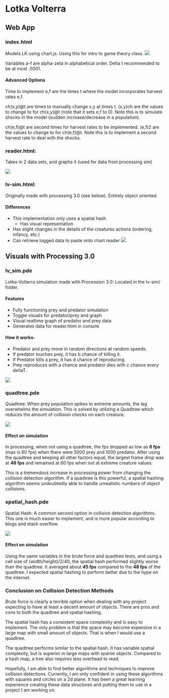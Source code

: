 # Lotka Volterra
## Web App
### index.html
Models LK using chart.js. Using this for intro to game theory class.
![](https://i.imgur.com/eRuyUSx.png)

Variables a-f are alpha-zeta in alphabetical order.
Delta t recommended to be at most .0001.

#### Advanced Options
Time to implement e,f are the times t where the model incorporates harvest rates e,f.

ch(x,y)@t are times to manually change x,y at times t.
(x,y)ch are the values to change to for ch(x,y)@t (note that it sets e,f to 0).
Note this is to simulate shocks in the model (sudden increase/decrease in a population).

ch(e,f)@t are second times for harvest rates to be implemented.
(e,f)2 are the values to change to for ch(e,f)@t.
Note this is to implement a second harvest rate to deal with the shocks.

### reader.html:
Takes in 2 data sets, and graphs it (used for data from processing sim)

![](https://i.imgur.com/h3lkb9C.png)

### lv-sim.html:
Originally made with processing 3.0 (see below).
Entirely object oriented.
#### Differences
- This implementation only uses a spatial hash
    - Has visual representation
- Has slight changes in the details of the creatures actions (ordering, infancy, etc.)
- Can retrieve logged data to paste onto chart reader
![](https://i.imgur.com/1POveXP.png)

## Visuals with Processing 3.0
### lv_sim.pde
Lotka-Volterra simulation made with Procession 3.0:
Located in the lv-sim/ folder.
#### Features
* Fully functioning prey and predator simulation
* Toggle visuals for predator/prey and graph
* Visual realtime graph of predator and prey data
* Generates data for reader.html in console

#### How it works-
* Predator and prey move in random directions at random speeds.
* If predator touches prey, it has b chance of killing it.
* If Predator kills a prey, it has d chance of reproducing.
* Prey reproduces with a chance and predator dies with c chance every deltaT.

![](https://i.imgur.com/oUM9atq.png)

### quadtree.pde
Quadtree:
When prey population spikes to extreme amounts, the lag overwhelms the simulation. This is
solved by utilizing a Quadtree which reduces the amount of collision checks on each creature.

![](https://i.imgur.com/O09sw3X.png)

#### Effect on simulation
In processing, when not using a quadtree, the fps dropped as low as **6 fps** (max is 60 fps)
when there were 5000 prey and 1000 predator.
After using the quadtree and keeping all other factors equal, the largest frame drop was at **48 fps**
and remained at 60 fps when not at extreme creature values.

This is a tremendous increase in processing power from changing the collision detection algorithm.
If a quadtree is this powerful, a spatial hashing algorithm seems undoubtedly able to handle unrealistic
numbers of object collisions.

### spatial_hash.pde
Spatial Hash:
A common second option in collision detection algorithms. This one is much easier to implement, and
is more popular according to blogs and stack overflow.

![](https://i.imgur.com/1nCeY99.png)

#### Effect on simulation
Using the same variables in the brute force and quadtree tests, and using a cell size of (width/height)/2/40,
the spatial hash performed slightly worse than the quadtree. It averaged about **45 fps** compared to the
**48 fps** of the quadtree. I expected spatial hashing to perform better due to the hype on the internet.

### Conclusion on Collision Detection Methods
Brute force is clearly a terrible option when dealing with any project expecting to have at least a decent
amount of objects. There are pros and cons to both the quadtree and spatial hashing.

The spatial hash has a consistent space complexity and is easy to implement. The only problem is that the
space may become expensive in a large map with small amount of objects. That is when I would use a quadtree.

The quadtree performs similar to the spatial hash. It has variable spatial complexity, but is superior in
large maps with sparse objects. Compared to a hash map, a tree also requires less overhead to read.

Hopefully, I am able to find better algorithms and techniques to improve collision detections. Currently, I
am only confident in using these algorithms with squares and circles on a 2d plane. It has been a great
learning experience creating these data structures and putting them to use in a project I am working on.
